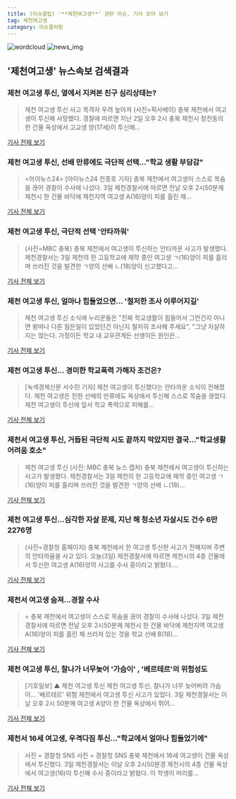 ```yaml
---
title: (이슈클립) '**제천여고생**' 관련 이슈, 기사 모아 보기
tag: 제천여고생
category: 이슈클리핑
---
```

![wordcloud](https://s3.ap-northeast-2.amazonaws.com/lyrics101-wordcloud/2018-09-04-1535995302.png)
![news_img](https://user-images.githubusercontent.com/42597476/44507050-1206f400-a6e4-11e8-8d98-7ffbfebb353f.png)
## **'**제천여고생**'** 뉴스속보 검색결과
### 제천 여고생 투신, 옆에서 지켜본 친구 심리상태는?

>제천 여고생 투신 사고 목격자 우려 높아져 (사진=픽사베이) 충북 제천에서 여고생이 투신해 사망했다.   경찰에 따르면 지난 2일 오후 2시 충북 제천시 청전동의 한 건물 옥상에서 고교생 양(17세)이 투신해...

<a href="http://www.sisunnews.co.kr/news/articleView.html?idxno=89491" target="_blank">기사 전체 보기</a>

### 제천 여고생 투신, 선배 만류에도 극단적 선택…"학교 생활 부담감"

><아이뉴스24> [아이뉴스24 전종호 기자] 충북 제천에서 여고생이 스스로 목숨을 끊어 경찰이 수사에 나섰다. 3일 제천경찰서에 따르면 전날 오후 2시50분께 제천시 한 건물 바닥에 제천지역 여고생 A(16)양이 피를 흘린 채...

<a href="http://www.inews24.com/php/news_view.php?g_serial=1122890&g_menu=050320&rrf=nv" target="_blank">기사 전체 보기</a>

### 제천 여고생 투신, 극단적 선택 '안타까워'

>(사진=MBC 충북) 충북 제천에서 여고생이 투신하는 안타까운 사고가 발생했다. 제천경찰서는 3일 제천의 한 고등학교에 재학 중인 여고생 ㄱ(16)양이 피를 흘리며 쓰러진 것을 발견한 ㄱ양의 선배 ㄴ(18)양이 신고했다고...

<a href="http://www.anewsa.com/detail.php?number=1365801&thread=09r02" target="_blank">기사 전체 보기</a>

### 제천 여고생 투신, 얼마나 힘들었으면... '철저한 조사 이루어지길'

>제천 여고생 투신 소식에 누리꾼들은 "진짜 학교생활이 힘들어서 그런건지 아니면 왕따나 다른 힘든일이 있었던건 아닌지 철저히 조사해 주세요", "그냥 자살하지는 않는다. 가정이든 학교 내 교우관계든 선생이든 원인은...

<a href="http://www.gukjenews.com/news/articleView.html?idxno=985401" target="_blank">기사 전체 보기</a>

### 제천 여고생 투신… 경미한 학교폭력 가해자 조건은?

>[녹색경제신문 서수민 기자] 제천 여고생이 투신했다는 안타까운 소식이 전해졌다. 제천 여고생은 친한 선배의 만류에도 옥상에서 투신해 스스로 목숨을 끊었다. 제천 여고생이 투신에 앞서 학교 폭력으로 피해를...

<a href="http://www.greened.kr/news/articleView.html?idxno=74089" target="_blank">기사 전체 보기</a>

### 제천서 여고생 투신, 거듭된 극단적 시도 끝까지 막았지만 결국…"학교생활 어려움 호소"

>제천 여고생 투신 (사진: MBC 충북 뉴스 캡처) 충북 제천에서 여고생이 투신하는 사고가 발생했다. 제천경찰서는 3일 제천의 한 고등학교에 재학 중인 여고생 ㄱ(16)양이 피를 흘리며 쓰러진 것을 발견한 ㄱ양의 선배 ㄴ(18)...

<a href="http://www.ihalla.com/read.php3?aid=1535974249606784322" target="_blank">기사 전체 보기</a>

### 제천 여고생 투신...심각한 자살 문제, 지난 해 청소년 자살시도 건수 6만 2276명

>(사진=경찰청 홈페이지) 충북 제천에서 한 여고생 투신한 사고가 전해지며 주변의 안타까움을 사고 있다. 오늘(3일) 제천경찰서에 따르면 제천시의 4층 건물에서 투신한 여고생 A(16)양의 사고를 수사 중이라고 밝혔다....

<a href="http://news.hankyung.com/article/201809036744I" target="_blank">기사 전체 보기</a>

### 제천서 여고생 숨져…경찰 수사

>= 충북 제천에서 여고생이 스스로 목숨을 끊어 경찰이 수사에 나섰다. 3일 제천경찰서에 따르면 전날 오후 2시50분께 제천시 한 건물 바닥에 제천지역 여고생 A(16)양이 피를 흘린 채 쓰러져 있는 것을 학교 선배 B(18)...

<a href="http://www.newsis.com/view/?id=NISX20180903_0000407634&cID=10806&pID=10800" target="_blank">기사 전체 보기</a>

### 제천 여고생 투신, 찰나가 너무늦어 '가슴이' , '베르테르'의 위험성도

>[기호일보] ▲ 제천 여고생 투신 제천 여고생 투신, 찰나가 너무 늦어버려 가슴이... '베르테르' 위험 제천에서 여고생 투신 사고가 있었다. 3일 제천경찰서는 이날 오후 2시 50분께 여고생 A양이 한 건물 옥상에서 뛰어...

<a href="http://www.kihoilbo.co.kr/?mod=news&act=articleView&idxno=767169" target="_blank">기사 전체 보기</a>

### 제천서 16세 여고생, 우격다짐 투신…"학교에서 얼마나 힘들었기에"

>사진 = 경찰청 SNS 사진 = 경찰청 SNS 충북 제천에서 16세 여고생이 건물 옥상에서 투신했다. 3일 제천경찰서는 이날 오후 2시50분경 제천시의 4층 건물 옥상에서 여고생(16)이 투신해 수사 중이라고 밝혔다. 이 학생이 머리를...

<a href="http://www.sjbnews.com/news/articleView.html?idxno=617264" target="_blank">기사 전체 보기</a>


